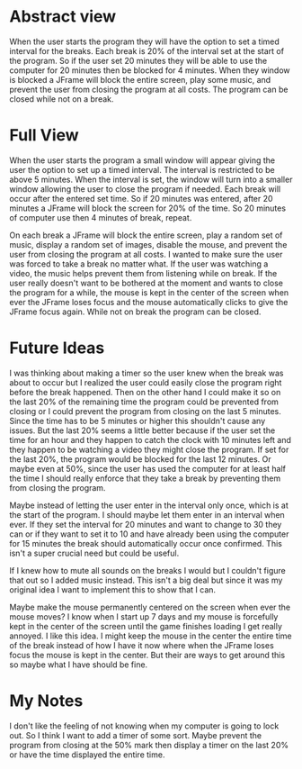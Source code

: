 # Abstract view
When the user starts the program they will have the option to set a timed interval for the breaks. Each break is 20% of the interval set at the start of the program. So if the user set 20 minutes they will be able to use the computer for 20 minutes then be blocked for 4 minutes. When they window is blocked a JFrame will block the entire screen, play some music, and prevent the user from closing the program at all costs. The program can be closed while not on a break.

# Full View
When the user starts the program a small window will appear giving the user the option to set up a timed interval. The interval is restricted to be above 5 minutes. When the interval is set, the window will turn into a smaller window allowing the user to close the program if needed. Each break will occur after the entered set time. So if 20 minutes was entered, after 20 minutes a JFrame will block the screen for 20% of the time. So 20 minutes of computer use then 4 minutes of break, repeat.

On each break a JFrame will block the entire screen, play a random set of music, display a random set of images, disable the mouse, and prevent the user from closing the program at all costs. I wanted to make sure the user was forced to take a break no matter what. If the user was watching a video, the music helps prevent them from listening while on break. If the user really doesn't want to be bothered at the moment and wants to close the program for a while, the mouse is kept in the center of the screen when ever the JFrame loses focus and the mouse automatically clicks to give the JFrame focus again. While not on break the program can be closed.

# Future Ideas
I was thinking about making a timer so the user knew when the break was about to occur but I realized the user could easily close the program right before the break happened. Then on the other hand I could make it so on the last 20% of the remaining time the program could be prevented from closing or I could prevent the program from closing on the last 5 minutes. Since the time has to be 5 minutes or higher this shouldn't cause any issues. But the last 20% seems a little better because if the user set the time for an hour and they happen to catch the clock with 10 minutes left and they happen to be watching a video they might close the program. If set for the last 20%, the program would be blocked for the last 12 minutes. Or maybe even at 50%, since the user has used the computer for at least half the time I should really enforce that they take a break by preventing them from closing the program. 

Maybe instead of letting the user enter in the interval only once, which is at the start of the program. I should maybe let them enter in an interval when ever. If they set the interval for 20 minutes and want to change to 30 they can or if they want to set it to 10 and have already been using the computer for 15 minutes the break should automatically occur once confirmed. This isn't a super crucial need but could be useful.

If I knew how to mute all sounds on the breaks I would but I couldn't figure that out so I added music instead. This isn't a big deal but since it was my original idea I want to implement this to show that I can.

Maybe make the mouse permanently centered on the screen when ever the mouse moves? I know when I start up 7 days and my mouse is forcefully kept in the center of the screen until the game finishes loading I get really annoyed. I like this idea. I might keep the mouse in the center the entire time of the break instead of how I have it now where when the JFrame loses focus the mouse is kept in the center. But their are ways to get around this so maybe what I have should be fine.

# My Notes
I don't like the feeling of not knowing when my computer is going to lock out. So I think I want to add a timer of some sort. Maybe prevent the program from closing at the 50% mark then display a timer on the last 20% or have the time displayed the entire time.
